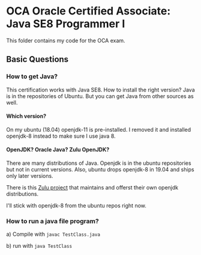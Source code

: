 # OCA Oracle Certified Associate: Java SE8 Programmer I

This folder contains my code for the OCA exam.


## Basic Questions
### How to get Java?
This certification works with Java SE8. How to install the right version? Java is in the repositories of Ubuntu. But you can get Java from other sources as well.

#### Which version?
On my ubuntu (18.04) openjdk-11 is pre-installed. I removed it and installed openjdk-8 instead to make sure I use java 8.

#### OpenJDK? Oracle Java? Zulu OpenJDK?
There are many distributions of Java. Openjdk is in the ubuntu repositories but not in current versions. Also, ubuntu drops openjdk-8 in 19.04 and ships only later versions.

There is this [Zulu project](https://www.linuxuprising.com/2019/04/install-latest-openjdk-12-11-or-8-in.html) that maintains and offerst their own openjdk distributions.

I'll stick with openjdk-8 from the ubuntu repos right now.

### How to run a java file program?

a) Compile with 
`javac TestClass.java`

b) run with
`java TestClass`
